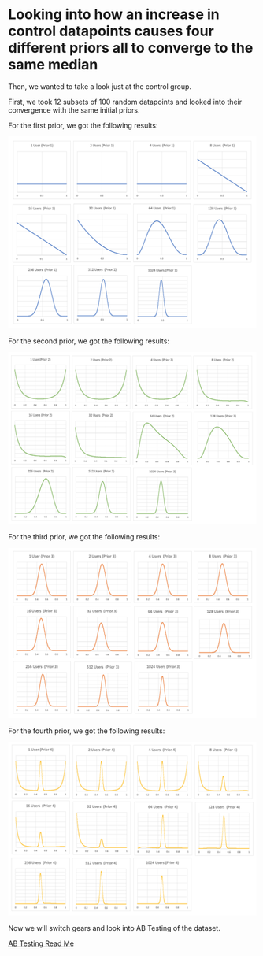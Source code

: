 # Looking into how an increase in control datapoints causes four different priors all to converge to the same median

Then, we wanted to take a look just at the control group. 

First, we took 12 subsets of 100 random datapoints and looked into their convergence with the same initial priors.

For the first prior, we got the following results:

![priors1 - control](https://github.com/EvaGostiuk/MAT4376-project-2-team-3/blob/master/AB_DataSet/images/prior1_control.png?raw=true)



For the second prior, we got the following results:

![priors2 - control](https://github.com/EvaGostiuk/MAT4376-project-2-team-3/blob/master/AB_DataSet/images/prior2_control.png?raw=true)



For the third prior, we got the following results:

![priors3 - control](https://github.com/EvaGostiuk/MAT4376-project-2-team-3/blob/master/AB_DataSet/images/prior3_control.png?raw=true)



For the fourth prior, we got the following results:

![priors4 - control](https://github.com/EvaGostiuk/MAT4376-project-2-team-3/blob/master/AB_DataSet/images/prior4_control.png?raw=true)



Now we will switch gears and look into AB Testing of the dataset.

[AB Testing Read Me](https://github.com/EvaGostiuk/MAT4376-project-2-team-3/blob/master/AB_DataSet/task_2/README.md)
